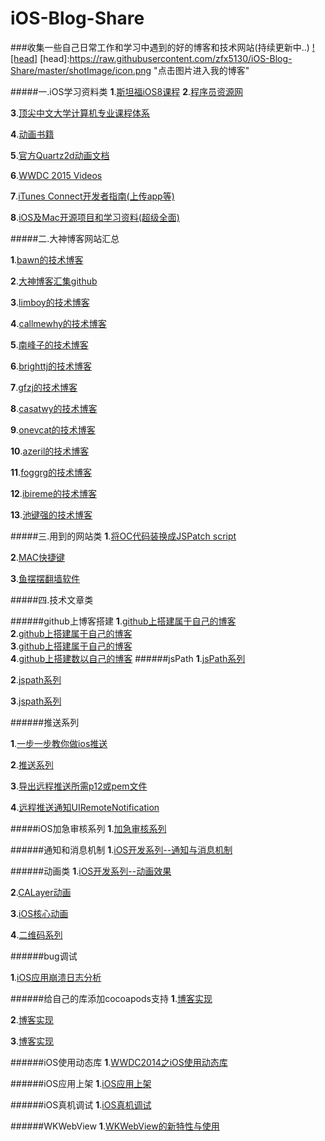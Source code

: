 # iOS-Blog-Share

###收集一些自己日常工作和学习中遇到的好的博客和技术网站(持续更新中..)
[![head]](http://blog.csdn.net/zfx5130?viewmode=contents)
[head]:https://raw.githubusercontent.com/zfx5130/iOS-Blog-Share/master/shotImage/icon.png "点击图片进入我的博客"

#####一.iOS学习资料类
__1__.[斯坦福iOS8课程](https://github.com/X140Yu/Developing_iOS_8_Apps_With_Swift
)
__2__.[程序员资源网](http://info.9iphp.com/ios-mac-resources/)

__3__.[顶尖中文大学计算机专业课程体系](http://study.163.com/curricula/cs.htm)

__4__.[动画书籍](https://zsisme.gitbooks.io/ios-/content/chapter6/caemitterlayer.html
)

__5__.[官方Quartz2d动画文档](https://developer.apple.com/library/mac/documentation/GraphicsImaging/Conceptual/drawingwithquartz2d/dq_paths/dq_paths.html)

__6__.[WWDC 2015 Videos](https://developer.apple.com/videos/wwdc2015/)

__7__.[iTunes Connect开发者指南(上传app等)](https://developer.apple.com/library/ios/documentation/LanguagesUtilities/Conceptual/iTunesConnect_Guide_zh_CN/Chapters/UploadingBinariesforanApp.html#//apple_ref/doc/uid/TP40016325-CH38-SW1)

__8__.[iOS及Mac开源项目和学习资料(超级全面)](http://webres.wang/ios-mac-resources/)

#####二.大神博客网站汇总

__1__.[bawn的技术博客](http://bawn.github.io/)

__2__.[大神博客汇集github](https://github.com/Aufree/trip-to-iOS)

__3__.[limboy的技术博客](http://limboy.me/)

__4__.[callmewhy的技术博客](http://blog.callmewhy.com/
)

__5__.[南峰子的技术博客](http://southpeak.github.io/)

__6__.[brighttj的技术博客](http://www.brighttj.com/ )

__7__.[gfzj的技术博客](http://www.gfzj.us/)

__8__.[casatwy的技术博客](http://casatwy.com/)

__9__.[onevcat的技术博客](http://onevcat.com/2013/10/vc-transition-in-ios7/
)<br/>

__10__.[azeril的技术博客](http://azeril.me)<br/>

__11__.[foggrg的技术博客](http://foggry.com/)

__12__.[ibireme的技术博客](http://blog.ibireme.com/)

__13__.[池键强的技术博客](http://macshuo.com/?paged=4)

#####三.用到的网站类
__1__.[将OC代码装换成JSPatch script](http://bang590.github.io/JSPatchConvertor/)

__2__.[MAC快捷键](https://support.apple.com/zh-cn/HT201236)

__3__.[鱼摆摆翻墙软件](https://ybb1024.com)

#####四.技术文章类

######github上博客搭建
__1__.[github上搭建属于自己的博客](http://msching.github.io/blog/2014/04/11/starting/)<br/>
__2__.[github上搭建属于自己的博客](ravenw.com/blog/2011/08/27/blog-with-jekyll/)<br/>
__3__.[github上搭建属于自己的博客](http://limboy.me/tech/2010/08/25/make-github-as-blog-engine.html)<br/>
__4__.[github上搭建数以自己的博客](http://www.cnblogs.com/purediy/archive/2013/03/07/2948892.html)
######jsPath
__1__.[jsPath系列](http://blog.cnbang.net/tech/2808/)

__2__.[jspath系列](http://www.jianshu.com/p/5bbee1993962)

__3__.[jspath系列](http://blog.cnbang.net/works/2767/)

######推送系列

__1__.[一步一步教你做ios推送](http://blog.csdn.net/showhilllee/article/details/8631734)<br/>

__2__.[推送系列](http://www.cnblogs.com/kenshincui/p/4168532.html)

__3__.[导出远程推送所需p12或pem文件](http://www.saitjr.com/ios/ios-export-remote-notification-p12-pem-file.html)

__4__.[远程推送通知UIRemoteNotification](http://www.saitjr.com/ios/ios-uiremotenotification.html)

#####iOS加急审核系列
__1__.[加急审核系列](http://blog.csdn.net/showhilllee/article/details/19541493)

######通知和消息机制
__1__.[iOS开发系列--通知与消息机制](http://www.cnblogs.com/kenshincui/p/4168532.html)

######动画类
__1__.[iOS开发系列--动画效果](iOS开发系列--让你的应用“动”起来)

__2__.[CALayer动画](http://blog.csdn.net/maylorchao/article/details/42652161)

__3__.[iOS核心动画](http://www.cnblogs.com/kenshincui/p/3972100.html)

__4__.[二维码系列](http://www.appcoda.com/qr-code-ios-programming-tutorial/)

######bug调试

__1__.[iOS应用崩溃日志分析](http://www.cocoachina.com/ios/20130725/6677.html)

######给自己的库添加cocoapods支持
__1__.[博客实现](http://www.brighttj.com/ios/ios-trunk-cocoapods.html)

__2__.[博客实现](http://blog.csdn.net/woaifen3344/article/details/44786417)

__3__.[博客实现](http://www.cnblogs.com/brycezhang/p/4117180.html)

######iOS使用动态库
__1__.[WWDC2014之iOS使用动态库](http://foggry.com/blog/2014/06/12/wwdc2014zhi-iosshi-yong-dong-tai-ku/)

######iOS应用上架
__1__.[iOS应用上架](http://www.saitjr.com/ios/ios-publish-app.html)

######iOS真机调试
__1__.[iOS真机调试](http://www.brighttj.com/ios/ios-debugging.html)

######WKWebView
__1__.[WKWebView的新特性与使用](http://www.saitjr.com/ios/ios-wkwebview-new-features-and-use.html)

